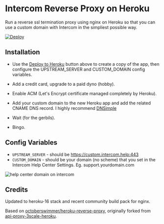 # Intercom Reverse Proxy on Heroku

Run a reverse ssl termination proxy using nginx on Heroku so that you can use a custom domain with Intercom in the simpliest possible way.

[![Deploy](https://www.herokucdn.com/deploy/button.png)](https://heroku.com/deploy)

## Installation

- Use the [Deploy to Heroku](https://heroku.com/deploy) button above to create a
copy of the app, then configure the UPSTREAM_SERVER and CUSTOM_DOMAIN config variables.

- Add a credit card, upgrade to a paid dyno (hobby).
- Enable ACM (Let's Encrypt certificate managed completely by Heroku).
- Add your custom domain to the new Heroku app and add the related CNAME DNS record. I highly recommend [DNSimple](https://dnsimple.com/r/811f4af066782e)
- Wait (for the gerbils).
- Bingo.

## Config Variables

* `UPSTREAM_SERVER` - should be https://custom.intercom.help:443
* `CUSTOM_DOMAIN` - should be your domain (no scheme) that you set in the Intercom Help Center Settings. Eg. support.yourdomain.com

![help center domain on intercom](https://i.imgur.com/cZFCSsF.jpg)

## Credits

Updated to heroku-16 stack and recent community build pack for nginx.

Based on [octoberswimmer/heroku-reverse-proxy](https://github.com/octoberswimmer/heroku-reverse-proxy),
originally forked from [api-proxy-3scale-heroku](https://github.com/Taytay/api-proxy-3scale-heroku).
